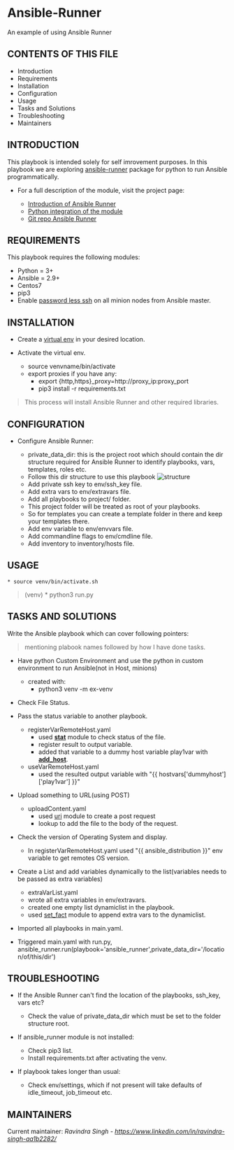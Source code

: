 # Ansible-Runner
An example of using Ansible Runner

CONTENTS OF THIS FILE
---------------------

 * Introduction
 * Requirements
 * Installation
 * Configuration
 * Usage
 * Tasks and Solutions
 * Troubleshooting
 * Maintainers
 
INTRODUCTION
------------

This playbook is intended solely for self imrovement purposes. In this playbook we are 
exploring [ansible-runner](https://ansible-runner.readthedocs.io/en/stable/intro.html) package for python to run Ansible programmatically.

 * For a full description of the module, visit the project page:
 
   * [Introduction of Ansible Runner](https://ansible-runner.readthedocs.io/en/stable/intro.html)
   * [Python integration of the module](https://ansible-runner.readthedocs.io/en/stable/python_interface.html)
   * [Git repo Ansible Runner](https://github.com/ansible/ansible-runner/blob/devel/ansible_runner/)
   
REQUIREMENTS
------------

This playbook requires the following modules:

 * Python = 3+
 * Ansible = 2.9+
 * Centos7
 * pip3
 * Enable [password less ssh](https://www.redhat.com/sysadmin/passwordless-ssh) on all minion nodes from Ansible master.
 
INSTALLATION
------------
 
 * Create a [virtual env](https://docs.python.org/3/library/venv.html) in your desired location.

 * Activate the virtual env.
    * source venvname/bin/activate
    * export proxies if you have any:
        * export {http,https}_proxy=http://proxy_ip:proxy_port
        * pip3 install -r requirements.txt
        
  > This process will install Ansible Runner and other required libraries.

CONFIGURATION
-------------
 
 * Configure Ansible Runner:

   - private_data_dir: this is the project root which should contain the dir 
   structure required for Ansible Runner to identify playbooks, vars, templates,
   roles etc.
   - Follow this dir structure to use this playbook
   ![structure](https://www.google.com/url?sa=i&url=https%3A%2F%2Fswapps.com%2Fblog%2Fgo-beyond-with-automation-ansible-runner%2F&psig=AOvVaw0snxV1yFfXiyM8qpgRzucE&ust=1598849523271000&source=images&cd=vfe&ved=0CAIQjRxqFwoTCPi5suOQwusCFQAAAAAdAAAAABAD)
   - Add private ssh key to env/ssh_key file.
   - Add extra vars to env/extravars file.
   - Add all playbooks to project/ folder.
   - This project folder will be treated as root of your playbooks.
   - So for templates you can create a template folder in there and keep your templates there.
   - Add env variable to env/envvars file.
   - Add commandline flags to env/cmdline file.
   - Add inventory to inventory/hosts file.

USAGE
-----

    * source venv/bin/activate.sh
   >(venv) * python3 run.py


TASKS AND SOLUTIONS
------------------- 
 Write the Ansible playbook which can cover following pointers:
 
 > mentioning plabook names followed by how I have done tasks.

* Have python Custom Environment and use the python in custom environment to run Ansible(not in Host, minions)
    * created with:
         * python3 venv -m ex-venv
         
* Check File Status.
* Pass the status variable to another playbook.
    * registerVarRemoteHost.yaml
        * used [**stat**](https://docs.ansible.com/ansible/latest/modules/stat_module.html) module to check status of the file.
        * register result to output variable.
        * added that variable to a dummy host variable play1var with [**add_host**](https://docs.ansible.com/ansible/latest/modules/add_host_module.html).
    * useVarRemoteHost.yaml
        * used the resulted output variable with "{{ hostvars['dummyhost']['play1var'] }}"
        
* Upload something to URL(using POST)
    * uploadContent.yaml
        * used [uri](https://docs.ansible.com/ansible/latest/modules/uri_module.html) module to create a post request 
        * lookup to add the file to the body of the request.
        
* Check the version of Operating System and display.
    * In registerVarRemoteHost.yaml used "{{ ansible_distribution }}" env variable to get remotes OS version.
    
* Create a List and add variables dynamically to the list(variables needs to be passed as extra variables)  
    * extraVarList.yaml
    * wrote all extra variables in env/extravars.
    * created one empty list dynamiclist in the playbook.
    * used [set_fact](https://docs.ansible.com/ansible/latest/modules/set_fact_module.html) module 
    to append extra vars to the dynamiclist.
* Imported all playbooks in main.yaml.
* Triggered main.yaml with run.py, ansible_runner.run(playbook='ansible_runner',private_data_dir='/location/of/this/dir')

    
TROUBLESHOOTING
---------------

* If the Ansible Runner can't find the location of the playbooks, ssh_key, vars etc?
    - Check the value of  private_data_dir which must be set to the folder structure root.

* If ansible_runner module is not installed:
    - Check pip3 list.
    - Install requirements.txt after activating the venv.
    
* If playbook takes longer than usual:
    
    - Check env/settings, which if not present will take defaults of idle_timeout, job_timeout etc.


MAINTAINERS
-----------

Current maintainer:
    _Ravindra Singh - https://www.linkedin.com/in/ravindra-singh-aa1b2282/_





 